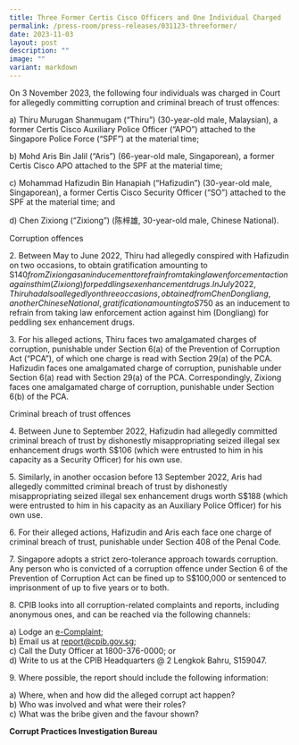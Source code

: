 ```yaml
---
title: Three Former Certis Cisco Officers and One Individual Charged
permalink: /press-room/press-releases/031123-threeformer/
date: 2023-11-03
layout: post
description: ""
image: ""
variant: markdown
---
```

On 3 November 2023, the following four individuals was charged in Court for allegedly committing corruption and criminal breach of trust offences: 

a) Thiru Murugan Shanmugam (“Thiru”) (30-year-old male, Malaysian), a former Certis Cisco Auxiliary Police Officer (“APO”) attached to the Singapore Police Force (“SPF”) at the material time; 

b) Mohd Aris Bin Jalil (“Aris”) (66-year-old male, Singaporean), a former Certis Cisco APO attached to the SPF at the material time; 

c) Mohammad Hafizudin Bin Hanapiah (“Hafizudin”) (30-year-old male, Singaporean), a former Certis Cisco Security Officer (“SO”) attached to the SPF at the material time; and 

d) Chen Zixiong (“Zixiong”) (陈梓雄, 30-year-old male, Chinese National). 

Corruption offences 

2\. Between May to June 2022, Thiru had allegedly conspired with Hafizudin on two occasions, to obtain gratification amounting to S$140 from Zixiong as an inducement to refrain from taking law enforcement action against him (Zixiong) for peddling sex enhancement drugs. In July 2022, Thiru had also allegedly on three occasions, obtained from Chen Dongliang, another Chinese National, gratification amounting to S$750 as an inducement to refrain from taking law enforcement action against him (Dongliang) for peddling sex enhancement drugs. 

3\. For his alleged actions, Thiru faces two amalgamated charges of corruption, punishable under Section 6(a) of the Prevention of Corruption Act (“PCA”), of which one charge is read with Section 29(a) of the PCA. Hafizudin faces one amalgamated charge of corruption, punishable under Section 6(a) read with Section 29(a) of the PCA. Correspondingly, Zixiong faces one amalgamated charge of corruption, punishable under Section 6(b) of the PCA. 

Criminal breach of trust offences 

4\. Between June to September 2022, Hafizudin had allegedly committed criminal breach of trust by dishonestly misappropriating seized illegal sex enhancement drugs worth S$106 (which were entrusted to him in his capacity as a Security Officer) for his own use. 

5\. Similarly, in another occasion before 13 September 2022, Aris had allegedly committed criminal breach of trust by dishonestly misappropriating seized illegal sex enhancement drugs worth S$188 (which were entrusted to him in his capacity as an Auxiliary Police Officer) for his own use. 

6\. For their alleged actions, Hafizudin and Aris each face one charge of criminal breach of trust, punishable under Section 408 of the Penal Code.

7\.	Singapore adopts a strict zero-tolerance approach towards corruption. Any person who is convicted of a corruption offence under Section 6 of the Prevention of Corruption Act can be fined up to S$100,000 or sentenced to imprisonment of up to five years or to both.

8\. CPIB looks into all corruption-related complaints and reports, including anonymous ones, and can be reached via the following channels:

a) Lodge an [e-Complaint](https://www.cpib.gov.sg/e-services/e-complaint-for-corrupt-conduct);  
b) Email us at [report@cpib.gov.sg](mailto:report@cpib.gov.sg);  
c) Call the Duty Officer at 1800-376-0000; or  
d) Write to us at the CPIB Headquarters @ 2 Lengkok Bahru, S159047.

9\. Where possible, the report should include the following information:  

a) Where, when and how did the alleged corrupt act happen?  
b) Who was involved and what were their roles?  
c) What was the bribe given and the favour shown?

**Corrupt Practices Investigation Bureau**